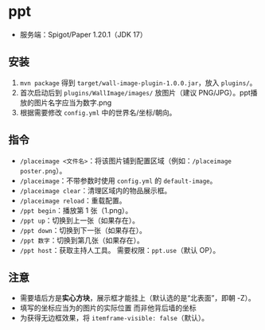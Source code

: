 # ppt
- 服务端：Spigot/Paper 1.20.1（JDK 17）
## 安装
1. `mvn package` 得到 `target/wall-image-plugin-1.0.0.jar`，放入 `plugins/`。
2. 首次启动后到 `plugins/WallImage/images/` 放图片（建议 PNG/JPG）。ppt播放的图片名字应当为数字.png
3. 根据需要修改 `config.yml` 中的世界名/坐标/朝向。

## 指令
- `/placeimage <文件名>`：将该图片铺到配置区域（例如：`/placeimage poster.png`）。
- `/placeimage`：不带参数时使用 `config.yml` 的 `default-image`。
- `/placeimage clear`：清理区域内的物品展示框。
- `/placeimage reload`：重载配置。
- `/ppt begin`：播放第 1 张（1.png）。
- `/ppt up`：切换到上一张（如果存在）。
- `/ppt down`：切换到下一张（如果存在）。
- `/ppt 数字`：切换到第几张（如果存在）。
- `/ppt host`：获取主持人工具。
需要权限：`ppt.use`（默认 OP）。

## 注意
- 需要墙后方是**实心方块**，展示框才能挂上（默认选的是“北表面”，即朝 -Z）。
- 填写的坐标应当为的图片的实际位置 而非他背后墙的坐标
- 为获得无边框效果，将 `itemframe-visible: false`（默认）。

